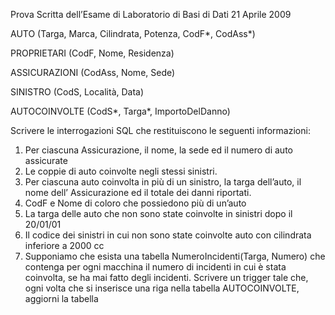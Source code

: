 Prova Scritta dell’Esame di Laboratorio di Basi di Dati 21 Aprile 2009



AUTO (Targa, Marca, Cilindrata, Potenza, CodF*, CodAss*)

PROPRIETARI (CodF, Nome, Residenza)

ASSICURAZIONI (CodAss, Nome, Sede)

SINISTRO (CodS, Località, Data)

AUTOCOINVOLTE (CodS*, Targa*, ImportoDelDanno)


Scrivere le interrogazioni SQL che restituiscono le seguenti informazioni:

1. Per ciascuna Assicurazione, il nome, la sede ed il numero di auto assicurate
2. Le coppie di auto coinvolte negli stessi sinistri.
3. Per ciascuna auto coinvolta in più di un sinistro, la targa dell’auto, il nome dell’ Assicurazione ed il totale dei danni riportati.
4. CodF e Nome di coloro che possiedono più di un’auto
5. La targa delle auto che non sono state coinvolte in sinistri dopo il 20/01/01
6. Il codice dei sinistri in cui non sono state coinvolte auto con cilindrata inferiore a 2000 cc
7. Supponiamo che esista una tabella NumeroIncidenti(Targa, Numero) che contenga per ogni macchina il numero di incidenti in cui è stata coinvolta, se ha mai fatto degli incidenti. Scrivere un trigger tale che, ogni volta che si inserisce una riga nella tabella AUTOCOINVOLTE, aggiorni la tabella 
